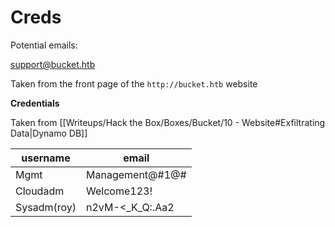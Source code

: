 # Creds
Potential emails:

support@bucket.htb

Taken from the front page of the `http://bucket.htb` website
  
**Credentials**

Taken from [[Writeups/Hack the Box/Boxes/Bucket/10 - Website#Exfiltrating Data|Dynamo DB]]

|username|email|
|--|--|
|Mgmt|Management@#1@#|
|Cloudadm|Welcome123!|
|Sysadm(roy)|n2vM-<\_K\_Q:.Aa2|
